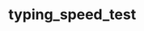# typing_speed_test                                                                                       